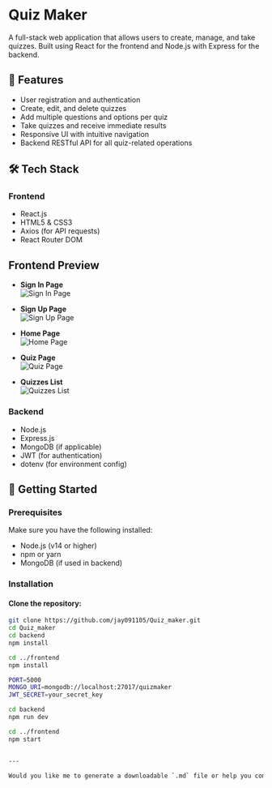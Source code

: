 # Quiz Maker

A full-stack web application that allows users to create, manage, and take quizzes. Built using React for the frontend and Node.js with Express for the backend.

## 🧠 Features

- User registration and authentication
- Create, edit, and delete quizzes
- Add multiple questions and options per quiz
- Take quizzes and receive immediate results
- Responsive UI with intuitive navigation
- Backend RESTful API for all quiz-related operations

## 🛠️ Tech Stack

### Frontend
- React.js
- HTML5 & CSS3
- Axios (for API requests)
- React Router DOM

## Frontend Preview

- **Sign In Page**  
  ![Sign In Page](./assets/images/sign-in.png)

- **Sign Up Page**  
  ![Sign Up Page](./assets/images/sign-up.png)

- **Home Page**  
  ![Home Page](./assets/images/home-page.png)

- **Quiz Page**  
  ![Quiz Page](./assets/images/quiz-page.png)

- **Quizzes List**  
  ![Quizzes List](./assets/images/quizzes-list.png)

### Backend
- Node.js
- Express.js
- MongoDB (if applicable)
- JWT (for authentication)
- dotenv (for environment config)

## 🚀 Getting Started

### Prerequisites

Make sure you have the following installed:
- Node.js (v14 or higher)
- npm or yarn
- MongoDB (if used in backend)

### Installation

#### Clone the repository:
```bash
git clone https://github.com/jay091105/Quiz_maker.git
cd Quiz_maker
cd backend
npm install

cd ../frontend
npm install

PORT=5000
MONGO_URI=mongodb://localhost:27017/quizmaker
JWT_SECRET=your_secret_key

cd backend
npm run dev

cd ../frontend
npm start


---

Would you like me to generate a downloadable `.md` file or help you commit this to your repo directly?
